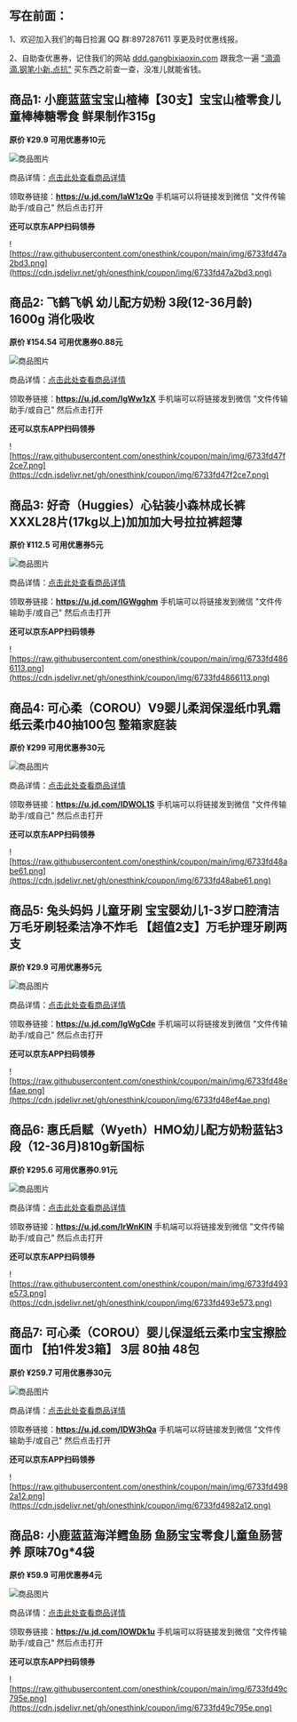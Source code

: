 ## 写在前面：

1、欢迎加入我们的每日捡漏 QQ 群:897287611 享更及时优惠线报。

2、自助查优惠券，记住我们的网站 [ddd.gangbixiaoxin.com](https://ddd.gangbixiaoxin.com) 跟我念一遍 ["滴滴滴.钢笔小新.点抗"](https://ddd.gangbixiaoxin.com) 买东西之前查一查，没准儿就能省钱。

## 商品1: 小鹿蓝蓝宝宝山楂棒【30支】宝宝山楂零食儿童棒棒糖零食 鲜果制作315g

**原价 ¥29.9 可用优惠券10元**

![商品图片](http://img14.360buyimg.com/n1/jfs/t1/102555/6/52850/124709/6723a938Fc3294044/ccef70dbadbdc03f.jpg)

商品详情：[点击此处查看商品详情](https://union-click.jd.com/jdc?e=1003156031&amp;p=JF8BAbUJK1olXwIGV15cD0wRC18IGloUWQICUF9bCk8nRzBQRQQlBENHFRxWFlVMWzBeTA9KQl1XSwwDVFVPRjtUBAJQAVsMFgQZBD5zXRZOWAJAVQJLUgkVDTltaigJcBkWHmgAJyFcbD9yBWYOEjxtPXxEXBdKSEdjeh9tbChmHnJ7MDspQSBUexpvaTlMJQRhJlc_ahIWRw99YCJ3FGJJIAZVey9ja21_aVNlP191FSg0bBtsYAxJbzJpNHJxKx0qCTxKVhZJWD1dG1VlJ18DcDJjZhZ7GxlhJHplIAciX3tqdjFsHSdnAWMDIgEUYxhsRBlKbyVDUQoyVW5eCUsQCmkPHVIQbTYCVG4fZh5DVyxbRh9BhLCZjf_J3-2x2taJz9CzbQcyVFhfCE4QAm0KEl0cWjYCXFlt3-av1uW5ztOsiZiKg-f63cKr1_GAK2slXjYCVV9fCE8QAm0IK2sVXjYBZAAzCRgRAW8NHwx7AQRVUxxfSgB5AG8IEl8VVA4GZFxcCUkVM184bj9LJEBBDQtVDAIRVCcNaSF8GgdpFl0eZklkfG5sbz4TVAALMyY9cg0fSl8IKw)

领取券链接：**https://u.jd.com/IaW1zQo** 手机端可以将链接发到微信 "文件传输助手/或自己" 然后点击打开

**还可以京东APP扫码领券**

![https://raw.githubusercontent.com/onesthink/coupon/main/img/6733fd47a2bd3.png](https://cdn.jsdelivr.net/gh/onesthink/coupon/img/6733fd47a2bd3.png)

## 商品2: 飞鹤飞帆 幼儿配方奶粉 3段(12-36月龄) 1600g 消化吸收

**原价 ¥154.54 可用优惠券0.88元**

![商品图片](http://img14.360buyimg.com/n1/jfs/t1/210089/40/44997/91239/670cedc2Fa81db50d/2b835f45d3e5ab1c.jpg)

商品详情：[点击此处查看商品详情](https://union-click.jd.com/jdc?e=1003156031&amp;p=JF8BAaMJK1olXwUEVVZbAU4eA18KHl8RWg4BZBoCUBVIMzZNXhpXVhgcDwYCXhxDXHBTTkRHA1ocDBsJVFRORjNVFRlPGQpmNDgpV0hqBDd_GDBVPgZiDCsdUQpJVCdmGVodAGZENDcHdAtXZxFTex5gSkYOIAE9bj90fDB8GixzJGJHFzwkUTd3dy0PfzluPnIDFQI4cShrdAh_RzlnPnp7IBsZfjJrahZ6eBxiAn5kIBddSTwVVTdgRD9mKnN1LTcACBV1ZxtqbChcHXJ7JDoqezhTex8cGS4BX3MyLFg6bAJKdh1qSFxiXA4DPwI9WxtpY2MEK1olXgcCU1dbD00eBl84G1slC2gCVV9cCUoVB2gBK1olXQAAVFtaCU4XAmkNGGsVVQEyg_Pl3cGm1uexz8Wdir-lgdfh3NWfM184GGsVXAcAVFpaCUkXM18IGGsWbVhsVQ1bCkpEVzpmR1lCWkNdXAkzC0sXC2sIGlIcbQQDVVxfOHsnZw9ubwQWIAFaI102SCgXYzd9WwJUA1FKOlxcABZ3RQ9hQSdVHWJ8Dz4YfXsXMw)

领取券链接：**https://u.jd.com/IgWw1zX** 手机端可以将链接发到微信 "文件传输助手/或自己" 然后点击打开

**还可以京东APP扫码领券**

![https://raw.githubusercontent.com/onesthink/coupon/main/img/6733fd47f2ce7.png](https://cdn.jsdelivr.net/gh/onesthink/coupon/img/6733fd47f2ce7.png)

## 商品3: 好奇（Huggies）心钻装小森林成长裤XXXL28片(17kg以上)加加加大号拉拉裤超薄

**原价 ¥112.5 可用优惠券5元**

![商品图片](http://img14.360buyimg.com/n1/jfs/t1/217009/34/44701/139747/67323072F9e1c9c81/5d8afbdbb3a92429.jpg)

商品详情：[点击此处查看商品详情](https://union-click.jd.com/jdc?e=1003156031&amp;p=JF8BAagJK1olXwIGUV9UAEMeCl8IGloUXgICXVZeCEonRzBQRQQlBENHFRxWFlVMWzBeTA9KQl1XSwwDVFVPRjtUBAJQAVsMFgQZBAofQDBUbzARLm1fDAkodhhEBGdPcAtpDWgAAB0pAC0TfWt1GyRTA3FgLjhKSEdjeh9tbChAHnJ7Ag4qUShTexpseDlMIQR1NlcOahJzRw9DYCt3FH5JIAZUbS9kf218eVNjP19iUioCdzlsYAxWbTJ9O3FLKwIpUjxKVhZJWi9NB1VlM1dZcDJjYRtBaB5iAnpRIz02X3tBBTRoWgdoG2MANjUdajMVYQoWUC91UQoyVW5eCUsQCmkPHVIQbTYCVG4LZksWAm4JGlsdXwMyVW5dDkkXBmgJHlsXWQ4BZF5VD3vArtfdkerA1b_WytaKsezCitPchdMlbTYBZF5cCUkXB2gJGVslbQYBZF1tViUWUGkLT1ocW2heVglaTQpPWwEIHlITWgQAVV5tCkoWAW04K2tUVUVdCCo2DDh8XjdfbiVGDgEKEzUNdBt5ATtLb1NzWXgGKV4iThVgYRVuK1sl)

领取券链接：**https://u.jd.com/IGWgghm** 手机端可以将链接发到微信 "文件传输助手/或自己" 然后点击打开

**还可以京东APP扫码领券**

![https://raw.githubusercontent.com/onesthink/coupon/main/img/6733fd4866113.png](https://cdn.jsdelivr.net/gh/onesthink/coupon/img/6733fd4866113.png)

## 商品4: 可心柔（COROU）V9婴儿柔润保湿纸巾乳霜纸云柔巾40抽100包 整箱家庭装

**原价 ¥299 可用优惠券30元**

![商品图片](http://img14.360buyimg.com/n1/jfs/t1/134458/7/45841/2652555/663c9776Faca783f8/b529bf22e573c98a.png)

商品详情：[点击此处查看商品详情](https://union-click.jd.com/jdc?e=1003156031&amp;p=JF8BAa4JK1olXwQEXFdVCkkVB18IGlsUWAUFXFdZCk8eA19MRANLAjZbERscSkAJHTRQRA1CCVkdDwtCWhVLHTdNTwcKBENeCVAfUg8bAxVVRVJpP09mUxUDXxFKeCsKRzsSJVIKOlw4YAhtAjVsSxBJPnJdIRkFd1xXDxtxazliLnFAI1wHWz90aCx-ci9NOWVmEikvUht1ShNOeBBlDWFYBhcpektuYSZ4WyxnB2VgVTYbfzljZhh7GwxhJFRnIC0UST9uUQhzfSdrCl1cMjw5XglxcQ9QbDhyAXBrND4kex5Ld258D1lgbU17Ch1aaCNnZgtIQlh-KFJQF0QVbh0bD18JK1gUXQELUllbAU4nM28IKxp7XQQBUltaD0MnAl8IHVkVWAEDUV5aDksQM28AHGvC8L7X3u-IgPLDneffovzA1LrWytZtOHsUM28JGlkVWQEDVl5tOEsUM2w4RTUUDg4CVVwIACVLATgPXhhcBmgCUVdbDEIQAms4GVoUXwQyZG5dchZJChNqUj8SFlhVDgMmTElLY2hwT1N7X2NqFyRcUi9HSDNrbwRgGl59ZF5t)

领取券链接：**https://u.jd.com/IDWOL1S** 手机端可以将链接发到微信 "文件传输助手/或自己" 然后点击打开

**还可以京东APP扫码领券**

![https://raw.githubusercontent.com/onesthink/coupon/main/img/6733fd48abe61.png](https://cdn.jsdelivr.net/gh/onesthink/coupon/img/6733fd48abe61.png)

## 商品5: 兔头妈妈 儿童牙刷 宝宝婴幼儿1-3岁口腔清洁万毛牙刷轻柔洁净不炸毛 【超值2支】万毛护理牙刷两支

**原价 ¥29.9 可用优惠券5元**

![商品图片](http://img14.360buyimg.com/n1/jfs/t1/167258/20/51424/105822/6730df63Fd4c6d911/3fbb176d12702d03.jpg)

商品详情：[点击此处查看商品详情](https://union-click.jd.com/jdc?e=1003156031&amp;p=JF8BAawJK1olXQIBVlhcCUkUAl8IGlodVAYCUlhVC08WBl9MRANLAjZbERscSkAJHTRQRA1CCVkdDwtCWhVLHTdNTwcKBENeCVAfUg8beCZQWyxyXmRjEigoVTJpZQ9DRBlLInYHOlwmcileYxYAQil8H11cNxkEX1xXDxtxaz5sPgZFICcPbDJ0Vix8cjtNOWJqEj4VUil1Sh9ObABlPWFbKBcqUEpyYSZgWzhdB2FgVS4bfil3Zg9SeAxhJFRrIy0uTT1-VQ1zfSdrCllXNTwudBVxAQ9QbDhyAnFdPDoqa0tSdQt8D1lgbWZ2AVk9Cg9PYHV6ARoRI09wAgEvVysbD18JK1gUXQELUllbAU4nM28IKxp7WwIHUFldOEonA2kKG14SXAMCXVdcAXsXC2g4zPatiIyzgdbk3NWf1NavztKpiZiKZG5tC3sXAm4KG18SXAQCZG5dC3sUMzFmGggTVQMLBFszVElABCpNQAd7XQMLUl1VDEgQM20JGlkXbTYyLxcFSDxwAA1pXS1gAH98Mj4WVwlJfB8NdVluJ2RLNCdVUTl-QTRWeBxMCjYCZA)

领取券链接：**https://u.jd.com/IgWgCde** 手机端可以将链接发到微信 "文件传输助手/或自己" 然后点击打开

**还可以京东APP扫码领券**

![https://raw.githubusercontent.com/onesthink/coupon/main/img/6733fd48ef4ae.png](https://cdn.jsdelivr.net/gh/onesthink/coupon/img/6733fd48ef4ae.png)

## 商品6: 惠氏启赋（Wyeth）HMO幼儿配方奶粉蓝钻3段（12-36月)810g新国标

**原价 ¥295.6 可用优惠券0.91元**

![商品图片](http://img14.360buyimg.com/n1/jfs/t1/163244/30/52456/333678/673204b0F4265deae/d18f15bfc917fbb2.jpg)

商品详情：[点击此处查看商品详情](https://union-click.jd.com/jdc?e=1003156031&amp;p=JF8BAbAJK1olXwIGUV9ZDEoRAl8IGloUWAQGUF5dC04nRzBQRQQlBENHFRxWFlVMWzBeTA9KQl1XSwwDVFVPRjtUBAJQAVsMFgQZBDFkVyZLbw1zXEFcDwgGdhZgY2tUHDNeAmgALiMceypxejpWUhBlWAJEVFxKSEdjeh9tbChiGHF7MDwqax5XexpsezlPPQR0Jlc4ahJzRxtDYzJ3FHJJIzxVfi9kd218U1NjP19EUSlfWhtsYAxJbwRlOHJbNxwrfDxKVhZJWixNXFVrDl4ecDJjZhZraB5jNFRSLS0IX3tMRSh3RkFQVGRZUywLfAwQZRFRaC9TUQoyVW5eCUsQCmkPHVIQbTYCVG4OZpylkriJpY-37dC66YnmrJyyjF8JK1sTXwYHU19YC0oeAmk4G1MSbdGv7IvXuZ6furuWk4ys-tOL6IrDgHsnM2w4G1oUXwYGU19fCHsnA2w4GGtLMwdRUQlUAE5HbTMKTFxQGgVFOl5YAUIVB2sIG2sXXAcAVm5tODFkVyZLbw1zXEFcDwgGdhZgY2tUHDNeAmgALiMceypxejpWUhBlWAJEVFxtCHs)

领取券链接：**https://u.jd.com/IrWnKIN** 手机端可以将链接发到微信 "文件传输助手/或自己" 然后点击打开

**还可以京东APP扫码领券**

![https://raw.githubusercontent.com/onesthink/coupon/main/img/6733fd493e573.png](https://cdn.jsdelivr.net/gh/onesthink/coupon/img/6733fd493e573.png)

## 商品7: 可心柔（COROU）婴儿保湿纸云柔巾宝宝擦脸面巾 【拍1件发3箱】 3层 80抽 48包

**原价 ¥259.7 可用优惠券30元**

![商品图片](http://img14.360buyimg.com/n1/jfs/t1/216957/35/42227/131638/664f0154Fca7fe703/cd08ef2495fee391.jpg)

商品详情：[点击此处查看商品详情](https://union-click.jd.com/jdc?e=1003156031&amp;p=JF8BAa4JK1olXwQEXFdVCkkVB18IGlsUWAMLVldZCEsQAV9MRANLAjZbERscSkAJHTRQRA1CCVkdDwtCWhVLHTdNTwcKBENeCVAfUg8baDpzYzMXAVFXMQg2S0gfeRgAHl1jIUFhOlwidEtCSh1yGCIQHkdDVywpclxXDxtxazliLnFCIjchWz90YCh_GSdNOWVmEikvUht1ShNOeBBlDWFYBhcpektuYSZ4WyxnB2VgVTYbfzljZhh7GwxhJFRnIC0UST9uUQhzfSdrCl1cMjw5XglxcQ9QbDhyAXBrND4kex5Ld258D1lgbXNkTkQtbj0NYwl-fDBwWm9-IClZSB0bD18JK1gUXQELUllbAU4nM28IKxp7XQQBUltaD0MnAl8IHVkVWAEDUV1dAEITM28AHGvC8L7X3u-IgPLDneffovzA1LrWytZtOHsUM28JGlkVWQEDVl5tOEsUM2w4RTUUDgAAVF0JDyVLATgPXh0UWmgBVF5UDU8TBGY4GVoUXwQyZG42XTBva21UTA5wC21BV1Ynf0MSBRl0XDh7X3l-VAsUejEUempLWhoWL3J4ZF5t)

领取券链接：**https://u.jd.com/IDW3hQa** 手机端可以将链接发到微信 "文件传输助手/或自己" 然后点击打开

**还可以京东APP扫码领券**

![https://raw.githubusercontent.com/onesthink/coupon/main/img/6733fd4982a12.png](https://cdn.jsdelivr.net/gh/onesthink/coupon/img/6733fd4982a12.png)

## 商品8: 小鹿蓝蓝海洋鳕鱼肠 鱼肠宝宝零食儿童鱼肠营养 原味70g*4袋

**原价 ¥59.9 可用优惠券4元**

![商品图片](http://img14.360buyimg.com/n1/jfs/t1/227408/18/14369/121687/65dc4702Fcbe97cf2/e13178c398682ecf.jpg)

商品详情：[点击此处查看商品详情](https://union-click.jd.com/jdc?e=1003156031&amp;p=JF8BAdwJK1olXwIGV1hVCk4eC18IGloSVAYDVVxbDkwSAF9MRANLAjZbERscSkAJHTRQRA1CCVkdDwtCWhVLHTdNTwcKBENeCVAfUg8bYy1jGDBnG1Z9BBYPQTwSaxpgYD8UWXt7Olw_fU1VVxBQeBN2XE8DDQscTFxXDxtxaz5hBAZFIDctaD9eeDF_ciNNOWJiEioFVTx1ShtObS5lP2FYIBc9UEtgYSZgWyx3B2NgHTobfDJBYxt8eAxhJFRkIBcuSzwVazxzfCcTOE5hIjkCViNFZRB_bz9qHHF7Bj0qQShVdyd0cjhcOkd0NiEvfCh0QQxhaC12XG4HNBY1bTxPYCh8YgFGKWVpCikkYClsY3sKbk8XKDYCTgpHUEhlBQp-GCtyDV1gKB1YdSlRD2M4GmsWXAYFXVhaDkISM18IG2tUMwYDUV5eAEwSM244G10XXQMFVVteCkgVBF8IE1wliqu6gdTs3cOu1_GAzOKyiI--gMDVOHsnAF8IGloXXQIFVVxdOHsXAF8LKwV7XFUFUVddCUl5X21fHB5TFUJsVFdcAU0RBG0KK1kUXAQAZG5taAl8AAR6XQtqDU5QHSlYYD5_eAsJHyZsMwRgIVgfXDRPYCdrGhIUBFNDEG5dOA)

领取券链接：**https://u.jd.com/IOWDk1u** 手机端可以将链接发到微信 "文件传输助手/或自己" 然后点击打开

**还可以京东APP扫码领券**

![https://raw.githubusercontent.com/onesthink/coupon/main/img/6733fd49c795e.png](https://cdn.jsdelivr.net/gh/onesthink/coupon/img/6733fd49c795e.png)

